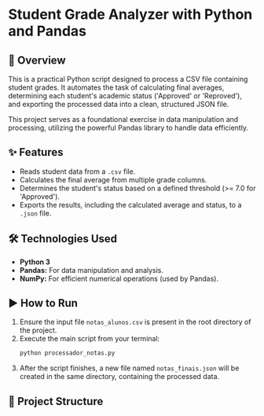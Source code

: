 # Student Grade Analyzer with Python and Pandas

## 📖 Overview

This is a practical Python script designed to process a CSV file containing student grades. It automates the task of calculating final averages, determining each student's academic status ('Approved' or 'Reproved'), and exporting the processed data into a clean, structured JSON file.

This project serves as a foundational exercise in data manipulation and processing, utilizing the powerful Pandas library to handle data efficiently.

## ✨ Features

-   Reads student data from a `.csv` file.
-   Calculates the final average from multiple grade columns.
-   Determines the student's status based on a defined threshold (>= 7.0 for 'Approved').
-   Exports the results, including the calculated average and status, to a `.json` file.

## 🛠️ Technologies Used

-   **Python 3**
-   **Pandas:** For data manipulation and analysis.
-   **NumPy:** For efficient numerical operations (used by Pandas).

## ▶️ How to Run

1.  Ensure the input file `notas_alunos.csv` is present in the root directory of the project.
2.  Execute the main script from your terminal:
    ```bash
    python processador_notas.py
    ```
3.  After the script finishes, a new file named `notas_finais.json` will be created in the same directory, containing the processed data.

## 📂 Project Structure
